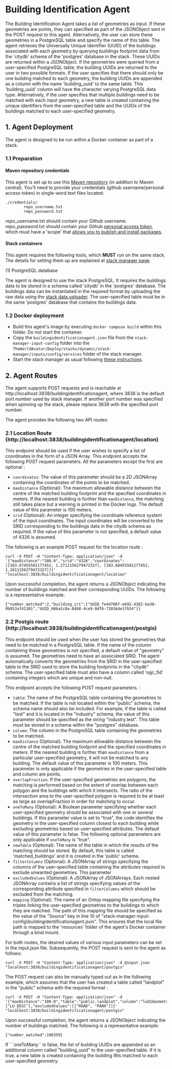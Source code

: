 # Building Identification Agent


The Building Identification Agent takes a list of geometries as input. If these geometries are points, they can specified as part of the JSONObject sent in the POST request to this agent. Alternatively, the user can store these geometries in a PostgreSQL table and specify the name of this table. The agent retrieves the Universally Unique Identifier (UUID) of the buildings associated with each geometry by querying buildings footprint data from the 'citydb' schema of the 'postgres' database in the stack. These UUIDs are returned within a JSONObject. If the geometries were queried from a user-specified PostgreSQL table, the building UUIDs are returned to the user in two possible formats. If the user specifies that there should only be one building matched to each geometry, the building UUIDs are appended as a column with the name 'building_uuid' to the same table. This 'building_uuid' column will have the character varying PostgreSQL data type. Alternatively, if the user specifies that multiple buildings need to be matched with each input geometry, a new table is created containing the unique identifiers from the user-specified table and the UUIDs of the buildings matched to each user-specified geometry.


## 1. Agent Deployment

The agent is designed to be run within a Docker container as part of a stack.

### 1.1 Preparation
#### Maven repository credentials
This agent is set up to use this [Maven repository](https://maven.pkg.github.com/cambridge-cares/TheWorldAvatar/) (in addition to Maven central). You'll need to provide your credentials (github username/personal access token) in single-word text files located:
```
./credentials/
        repo_username.txt
        repo_password.txt
```

repo_username.txt should contain your Github username. repo_password.txt should contain your Github [personal access token](https://docs.github.com/en/github/authenticating-to-github/creating-a-personal-access-token),
which must have a 'scope' that [allows you to publish and install packages](https://docs.github.com/en/packages/working-with-a-github-packages-registry/working-with-the-apache-maven-registry#authenticating-to-github-packages).

#### Stack containers

This agent requires the following tools, which **MUST** run on the same stack. The details for setting them up are explained at [stack manager page](https://github.com/cambridge-cares/TheWorldAvatar/tree/main/Deploy/stacks/dynamic/stack-manager).


(1) PostgreSQL database

The agent is designed to use the stack PostgreSQL. It requires the buildings data to be stored in a schema called 'citydb' in the 'postgres' database. The buildings data can be instantiated in the required format by uploading the raw data using the [stack data uploader](https://github.com/cambridge-cares/TheWorldAvatar/tree/main/Deploy/stacks/dynamic/stack-data-uploader). The user-specified table must be in the same 'postgres' database that contains the buildings data.

### 1.2 Docker deployment

- Build this agent's image by executing `docker compose build` within this folder. Do not start the container.
- Copy the `buildingidentificationagent.json` file from the `stack-manager-input-config` folder into the `TheWorldAvatar/Deploy/stacks/dynamic/stack-manager/inputs/config/services` folder of the stack manager.
- Start the stack manager as usual following [these instructions](https://github.com/cambridge-cares/TheWorldAvatar/tree/main/Deploy/stacks/dynamic/stack-manager).

## 2. Agent Routes

The agent supports POST requests and is reachable at http://localhost:3838/buildingidentificationagent, where 3838 is the default port number used by stack manager. If another port number was specified when spinning up the stack, please replace 3838 with the specified port number. 

The agent provides the following two API routes: 

### 2.1 Location Route (http://localhost:3838/buildingidentificationagent/location)

This endpoint should be used if the user wishes to specify a list of coordinates in the form of a JSON Array. This endpoint accepts the following POST request parameters. All the parameters except the first are optional :

- ```coordinates```: The value of this parameter should be a 2D JSONArray containing the coordinates of the points to be matched. 
- ```maxDistance``` (Optional): The maximum allowable distance between the centre of the matched building footprint and the specified coordinates in meters. If the nearest building is further than ```maxDistance```, the matching still takes place but a warning is printed in the Docker logs. The default value of this parameter is 100 meters.
- ```srid``` (Optional): An integer specifying the coordinate reference system of the input coordinates. The input coordinates will be converted to the SRID corresponding to the buildings data in the citydb schema as required. If the value of this parameter is not specified, a default value of 4326 is assumed.

The following is an example POST request for the location route :

```
curl -X POST -H "Content-Type: application/json" -d '{"maxDistance":"100.0","srid":"4326","coordinates":[[103.67455581177452, 1.2711156279472327], [103.68455581177452, 1.2611156279472327]]}'  "localhost:3838/buildingidentificationagent/location"
```

Upon successful completion, the agent returns a JSONObject indicating the number of buildings matched and their corresponding UUIDs. The following is a representative example: 

```
{"number_matched":2,"building_iri":["UUID_fe4d706f-eb92-4382-ba38-9b953af41301","UUID_b86a1c8a-84b8-4ce9-8df6-72016de1fb54"]}
```

### 2.2 Postgis route (http://localhost:3838/buildingidentificationagent/postgis)

This endpoint should be used when the user has stored the geometries that need to be matched in a PostgreSQL table. If the name of the column containing these geometries is not specified, a default value of "geometry" is assumed. The geometries need to have an associated SRID. The agent automatically converts the geometries from the SRID in the user-specified table to the SRID used to store the building footprints in the "citydb" schema. The user-specified table must also have a column called 'ogc_fid' containing integers which are unique and non-null.

This endpoint accepts the following POST request parameters.  :

- ```table```: The name of the PostgreSQL table containing the geometries to be matched. If the table is not located within the "public" schema, the schema name should also be included. For example, if the table is called "test" and it is located in the "industry" schema, the value of this parameter should be specified as the string "industry.test". This table must be stored in a schema within the "postgres" database.
- ```column```: The column in the PostgreSQL table containing the geometries to be matched.
- ```maxDistance``` (Optional): The maximum allowable distance between the centre of the matched building footprint and the specified coordinates in meters. If the nearest building is further than ```maxDistance``` from a particular user-specified geometry, it will not be matched to any building. The default value of this parameter is 100 meters. This parameter is only applicable if the geometries in the user-specified table and column are points.
- ```overlapFraction```: If the user-specified geometries are polygons, the matching is performed based on the extent of overlap between each polygon and the buildings with which it intersects. The ratio of the intersection area to the user-specified polygon is required to be at least as large as overlapFraction in order for matching to occur.
- ```oneToMany``` (Optional): A Boolean parameter specifying whether each user-specified geometry should be associated with one or several buildings. If this parameter value is set to "true", the code identifies the geometry in the user-specified column closest to each building while excluding geometries based on user-specified attributes. The default value of this parameter is false.
The following optional parameters are only applicable if ```oneToMany``` is "true".
- ```newTable``` (Optional): The name of the table in which the results of the matching should be stored. By default, this table is called 'matched_buildings' and it is created in the 'public' schema.
- ```filterColumns``` (Optional): A JSONArray of strings specifying the columns of the user-specified table containing the attributes required to exclude unwanted geometries. This parameter
- ```excludedValues``` (Optional): A JSONArray of JSONArrays. Each nested JSONArray contains a list of strings specifying values of the corresponding attribute specified in ```filterColumns``` which should be excluded from the matching.
- ```mapping``` (Optional): The name of an Ontop mapping file specifying the triples linking the user-specified geometries to the buildings to which they are matched. The path of this mapping file should be specified as the value of the "Source" key in line 10 of "stack-manager-input-config\buildingidentificationagent.json". This ensures that the local file path is mapped to the 'resources' folder of the agent's Docker container through a bind mount. 


For both routes, the desired values of various input parameters can be set in the input.json file. Subsequently, the POST request is sent to the agent as follows:

```
curl -X POST -H "Content-Type: application/json" -d @input.json  "localhost:3838/buildingidentificationagent/postgis"
```

The POST request can also be manually typed out as in the following example, which assumes that the user has created a table called "landplot" in the "public" schema with the required format :

```
curl -X POST -H "Content-Type: application/json" -d '{"maxDistance":"100.0","table":"public.landplot","column":"lod1Geometry","oneToMany":"true","filterColumns":["LU_DESC"],"excludedValues":[["ROAD", "PARK"]]}'  "localhost:3838/buildingidentificationagent/postgis"
```

Upon successful completion, the agent returns a JSONObject indicating the number of buildings matched. The following is a representative example: 

```
{"number_matched":106359}
```

If ```oneToMany`` is false, the list of building UUIDs are appended as an additional column called "building_uuid" to the user-specified table. If it is true, a new table is created containing the building IRIs matched to each user-specified geometry. 





